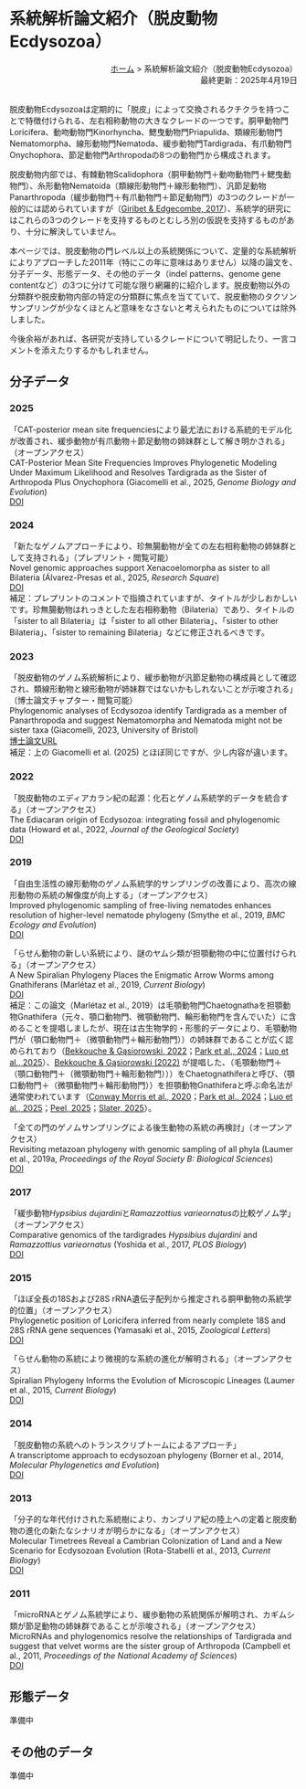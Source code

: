 <h1 id="phyloanalyses_papers_ecdysozoa">系統解析論文紹介（脱皮動物Ecdysozoa）</h1>
<div style="text-align: right;">
  <span><a href="../">ホーム</a> &gt; 系統解析論文紹介（脱皮動物Ecdysozoa）</span>
</div>
<div style="text-align: right;">最終更新：2025年4月19日</div><br>

脱皮動物Ecdysozoaは定期的に「脱皮」によって交換されるクチクラを持つことで特徴付けられる、左右相称動物の大きなクレードの一つです。胴甲動物門Loricifera、動吻動物門Kinorhyncha、鰓曳動物門Priapulida、類線形動物門Nematomorpha、線形動物門Nematoda、緩歩動物門Tardigrada、有爪動物門Onychophora、節足動物門Arthropodaの8つの動物門から構成されます。

脱皮動物内部では、有棘動物Scalidophora（胴甲動物門＋動吻動物門＋鰓曳動物門）、糸形動物Nematoida（類線形動物門＋線形動物門）、汎節足動物Panarthropoda（緩歩動物門＋有爪動物門＋節足動物門）の3つのクレードが一般的には認められていますが（[Giribet & Edgecombe, 2017](https://doi.org/10.1093/icb/icx072)）、系統学的研究にはこれらの3つのクレードを支持するものとむしろ別の仮説を支持するものがあり、十分に解決していません。

本ページでは、脱皮動物の門レベル以上の系統関係について、定量的な系統解析によりアプローチした2011年（特にこの年に意味はありません）以降の論文を、分子データ、形態データ、その他のデータ（indel patterns、genome gene contentなど）の3つに分けて可能な限り網羅的に紹介します。脱皮動物以外の分類群や脱皮動物内部の特定の分類群に焦点を当てていて、脱皮動物のタクソンサンプリングが少なくほとんど意味をなさないと考えられたものについては除外しました。

今後余裕があれば、各研究が支持しているクレードについて明記したり、一言コメントを添えたりするかもしれません。

<h2 id="molecular_data">分子データ</h2>
<h3 id="molecular_data_2025">2025</h3>

「CAT-posterior mean site frequenciesにより最尤法における系統的モデル化が改善され、緩歩動物が有爪動物＋節足動物の姉妹群として解き明かされる」（オープンアクセス）  
CAT-Posterior Mean Site Frequencies Improves Phylogenetic Modeling Under Maximum Likelihood and Resolves Tardigrada as the Sister of Arthropoda Plus Onychophora (Giacomelli et al., 2025, *Genome Biology and Evolution*)  
[DOI](https://doi.org/10.1093/gbe/evae273)

<h3 id="molecular_data_2024">2024</h3>

「新たなゲノムアプローチにより、珍無腸動物が全ての左右相称動物の姉妹群として支持される」（プレプリント・閲覧可能）  
Novel genomic approaches support Xenacoelomorpha as sister to all Bilateria (Álvarez-Presas et al., 2025, *Research Square*)  
[DOI](https://doi.org/10.21203/rs.3.rs-5529390/v1)  
補足：プレプリントのコメントで指摘されていますが、タイトルが少しおかしいです。珍無腸動物はれっきとした左右相称動物（Bilateria）であり、タイトルの「sister to all Bilateria」は「sister to all other Bilateria」、「sister to other Bilateria」、「sister to remaining Bilateria」などに修正されるべきです。

<h3 id="molecular_data_2023">2023</h3>

「脱皮動物のゲノム系統解析により、緩歩動物が汎節足動物の構成員として確認され、類線形動物と線形動物が姉妹群ではないかもしれないことが示唆される」（博士論文チャプター・閲覧可能）  
Phylogenomic analyses of Ecdysozoa identify Tardigrada as a member of Panarthropoda and suggest Nematomorpha and Nematoda might not be sister taxa (Giacomelli, 2023, University of Bristol)  
[博士論文URL](https://research-information.bris.ac.uk/en/studentTheses/investigating-tricky-nodes-in-the-tree-of-life)  
補足：上の Giacomelli et al. (2025) とほぼ同じですが、少し内容が違います。

<h3 id="molecular_data_2022">2022</h3>

「脱皮動物のエディアカラン紀の起源：化石とゲノム系統学的データを統合する」（オープンアクセス）  
The Ediacaran origin of Ecdysozoa: integrating fossil and phylogenomic data (Howard et al., 2022, *Journal of the Geological Society*)  
[DOI](https://doi.org/10.1144/jgs2021-107)

<h3 id="molecular_data_2019">2019</h3>

「自由生活性の線形動物のゲノム系統学的サンプリングの改善により、高次の線形動物の系統の解像度が向上する」（オープンアクセス）  
Improved phylogenomic sampling of free-living nematodes enhances resolution of higher-level nematode phylogeny (Smythe et al., 2019, *BMC Ecology and Evolution*)  
[DOI](https://doi.org/10.1186/s12862-019-1444-x)

「らせん動物の新しい系統により、謎のヤムシ類が担顎動物の中に位置付けられる」（オープンアクセス）  
A New Spiralian Phylogeny Places the Enigmatic Arrow Worms among Gnathiferans (Marlétaz et al., 2019, *Current Biology*)  
[DOI](https://doi.org/10.1016/j.cub.2018.11.042)  
補足：この論文（Marlétaz et al., 2019）は毛顎動物門Chaetognathaを担顎動物Gnathifera（元々、顎口動物門、微顎動物門、輪形動物門を含んでいた）に含めることを提唱しましたが、現在は古生物学的・形態的データにより、毛顎動物門が（顎口動物門＋（微顎動物門＋輪形動物門））の姉妹群であることが広く認められており（[Bekkouche & Gąsiorowski, 2022](https://doi.org/10.1080/14772019.2022.2109217)；[Park et al., 2024](https://doi.org/10.1126/sciadv.adi6678)；[Luo et al., 2025](https://doi.org/10.1038/s41586-025-08830-5)）、[Bekkouche & Gąsiorowski (2022)](https://doi.org/10.1080/14772019.2022.2109217) が提唱した、（毛顎動物門＋（顎口動物門＋（微顎動物門＋輪形動物門）））をChaetognathiferaと呼び、（顎口動物門＋（微顎動物門＋輪形動物門））を担顎動物Gnathiferaと呼ぶ命名法が通常使われています（[Conway Morris et al., 2020](https://doi.org/10.1017/jpa.2020.4)；[Park et al., 2024](https://doi.org/10.1126/sciadv.adi6678)；[Luo et al., 2025](https://doi.org/10.1038/s41586-025-08830-5)；[Peel, 2025](https://doi.org/10.1080/03115518.2025.2455702)；[Slater, 2025](https://doi.org/10.1098/rspb.2024.2386)）。

「全ての門のゲノムサンプリングによる後生動物の系統の再検討」（オープンアクセス）  
Revisiting metazoan phylogeny with genomic sampling of all phyla (Laumer et al., 2019a, *Proceedings of the Royal Society B: Biological Sciences*)  
[DOI](https://doi.org/10.1098/rspb.2019.0831)  

<h3 id="molecular_data_2017">2017</h3>

「緩歩動物*Hypsibius dujardini*と*Ramazzottius varieornatus*の比較ゲノム学」（オープンアクセス）  
Comparative genomics of the tardigrades *Hypsibius dujardini* and *Ramazzottius varieornatus* (Yoshida et al., 2017, *PLOS Biology*)  
[DOI](https://doi.org/10.1371/journal.pbio.2002266)

<h3 id="molecular_data_2015">2015</h3>

「ほぼ全長の18Sおよび28S rRNA遺伝子配列から推定される胴甲動物の系統学的位置」（オープンアクセス）  
Phylogenetic position of Loricifera inferred from nearly complete 18S and 28S rRNA gene sequences (Yamasaki et al., 2015, *Zoological Letters*)  
[DOI](https://doi.org/10.1186/s40851-015-0017-0)

「らせん動物の系統により微視的な系統の進化が解明される」（オープンアクセス）  
Spiralian Phylogeny Informs the Evolution of Microscopic Lineages (Laumer et al., 2015, *Current Biology*)  
[DOI](https://doi.org/10.1016/j.cub.2017.11.026)

<h3 id="molecular_data_2014">2014</h3>

「脱皮動物の系統へのトランスクリプトームによるアプローチ」  
A transcriptome approach to ecdysozoan phylogeny (Borner et al., 2014, *Molecular Phylogenetics and Evolution*)  
[DOI](https://doi.org/10.1016/j.ympev.2014.08.001)

<h3 id="molecular_data_2013">2013</h3>

「分子的な年代付けされた系統樹により、カンブリア紀の陸上への定着と脱皮動物の進化の新たなシナリオが明らかになる」（オープンアクセス）  
Molecular Timetrees Reveal a Cambrian Colonization of Land and a New Scenario for Ecdysozoan Evolution (Rota-Stabelli et al., 2013, *Current Biology*)  
[DOI](https://doi.org/10.1016/j.cub.2013.01.026)

<h3 id="molecular_data_2011">2011</h3>

「microRNAとゲノム系統学により、緩歩動物の系統関係が解明され、カギムシ類が節足動物の姉妹群であることが示唆される」（オープンアクセス）  
MicroRNAs and phylogenomics resolve the relationships of Tardigrada and suggest that velvet worms are the sister group of Arthropoda (Campbell et al., 2011, *Proceedings of the National Academy of Sciences*)  
[DOI](https://doi.org/10.1073/pnas.1105499108)

<h2 id="morphological_data">形態データ</h2>

準備中

<h2 id="other_data">その他のデータ</h2>

準備中
